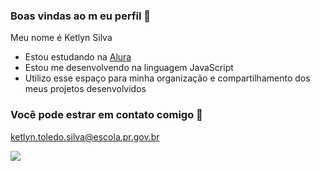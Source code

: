 ###   Boas vindas ao m eu perfil 🖤

Meu nome é Ketlyn Silva

- Estou estudando na [Alura](https://www.alura.com.br/)
- Estou me desenvolvendo na linguagem JavaScript
- Utilizo esse espaço para minha organização e compartilhamento dos meus projetos desenvolvidos 

### Você pode estrar em contato comigo 📧
ketlyn.toledo.silva@escola.pr.gov.br




![](https://media1.tenor.com/m/LBkpAQ_lPzMAAAAC/sulk-mad.gif)
